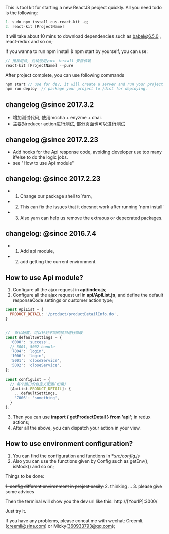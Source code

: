 
This is tool kit for starting a new ReactJS peoject quickly.
All you need todo is the following:

```javascript
1. sudo npm install cus-react-kit -g;
2. react-kit [ProjectName]
```

It will take about 10 mins to download dependencies such as babel@6.5.0 , react-redux and so on;


If you wanna to run  npm install & npm start by yourself, you can use:

```javascript
// 推荐用法, 后续使用yarn install 安装依赖
react-kit [ProjectName] --pure      
```

After project complete, you can use following commands

```javascript
npm start // use for dev, it will create a server and run your project
npm run deploy  // package your project to /dist for deploying.
```

## changelog @since 2017.3.2

* 增加测试代码, 使用mocha + enyzme + chai. 
* 主要对reducer action进行测试, 部分页面也可以进行测试


## changelog @since 2017.2.23

* Add hooks for the Api response code, avoiding developer use too many if/else to do the logic jobs.
* see "How to use Api module"


##  changelog: @since 2017.2.23

* 1. Change our package shell to Yarn,
* 2. This can fix the issues that it doesnot work after running 'npm install'
* 3. Also yarn can help us remove the extraous or depecrated packages.  


##  changelog: @since 2016.7.4
* 1. Add api module, 
* 2. add getting the current environment.


##  How to use Api module?
1. Configure all the ajax request in **api/index.js**;
2. Configure all the ajax request url in **api/ApiList.js**, and define the default responseCode settings or customer action type;
```javascript
const ApiList = {
  PRODUCT_DETAIL: '/product/productDetailInfo.do',
}


//  默认配置, 可以针对不同的项目进行修改
const defaultSettings = {
  '0000': 'success',
  // 5001, 5002 handle
  '7004': 'login',
  '1006': 'login',
  '5001': 'closeService',
  '5002': 'closeService',
};

const configList = {
  // 每个接口的自定义配置(如需)
  [ApiList.PRODUCT_DETAIL]: {
    ...defaultSettings,
    '7006': 'something',
  }
};

```

3. Then you can use **import { getProductDetail } from 'api';** in redux actions;
4. After all the above, you can dispatch your action in your view.

##  How to use environment configuration?
1. You can find the configuration and functions in **src/config.js*
2. Also you can use the functions given by Config such as getEnv(), isMock() and so on;


Things to be done:

~~1. config different environment in project easily.~~
2. thinking ...
3. please give some advices


Then the terminal will show you the dev url like this: http://[YourIP]:3000/

Just try it.

If you have any problems, please concat me with wechat: Creemli.(creemli@sina.com) or Micky(360933793@qq.com);
